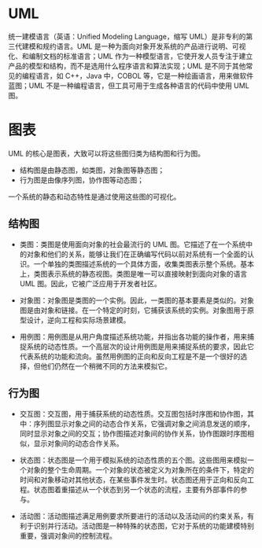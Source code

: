 # UML

统一建模语言（英语：Unified Modeling Language，缩写 UML）是非专利的第三代建模和规约语言。UML 是一种为面向对象开发系统的产品进行说明、可视化、和编制文档的标准语言；UML 作为一种模型语言，它使开发人员专注于建立产品的模型和结构，而不是选用什么程序语言和算法实现；UML 是不同于其他常见的编程语言，如 C++，Java 中，COBOL 等，它是一种绘画语言，用来做软件蓝图；UML 不是一种编程语言，但工具可用于生成各种语言的代码中使用 UML 图。

# 图表

UML 的核心是图表，大致可以将这些图归类为结构图和行为图。

- 结构图是由静态图，如类图，对象图等静态图；
- 行为图是由像序列图，协作图等动态图；

一个系统的静态和动态特性是通过使用这些图的可视化。

## 结构图

- 类图：类图是使用面向对象的社会最流行的 UML 图。它描述了在一个系统中的对象和他们的关系，能够让我们在正确编写代码以前对系统有一个全面的认识。一个单独的类图描述系统的一个具体方面，收集类图表示整个系统。基本上，类图表示系统的静态视图。类图是唯一可以直接映射到面向对象的语言 UML 图。因此，它被广泛应用于开发者社区。

- 对象图：对象图是类图的一个实例。因此，一类图的基本要素是类似的。对象图是由对象和链接。在一个特定的时刻，它捕获该系统的实例。对象图用于原型设计，逆向工程和实际场景建模。

- 用例图：用例图是从用户角度描述系统功能，并指出各功能的操作者，用来捕捉系统的动态性质。一个高层次的设计用例图是用来捕捉系统的要求，因此它代表系统的功能和流向。虽然用例图的正向和反向工程是不是一个很好的选择，但他们仍然在一个稍微不同的方法来模拟它。

## 行为图

- 交互图：交互图，用于捕获系统的动态性质。交互图包括时序图和协作图，其中：序列图显示对象之间的动态合作关系，它强调对象之间消息发送的顺序，同时显示对象之间的交互；协作图描述对象间的协作关系，协作图跟时序图相似，显示对象间的动态合作关系。

- 状态图：状态图是一个用于模拟系统的动态性质的五个图。这些图用来模拟一个对象的整个生命周期。一个对象的状态被定义为对象所在的条件下，特定的时间和对象移动对其他状态，在某些事件发生时。状态图还用于正向和反向工程。状态图着重描述从一个状态到另一个状态的流程，主要有外部事件的参与。

- 活动图：活动图描述满足用例要求所要进行的活动以及活动间的约束关系，有利于识别并行活动。活动图是一种特殊的状态图，它对于系统的功能建模特别重要，强调对象间的控制流程。

